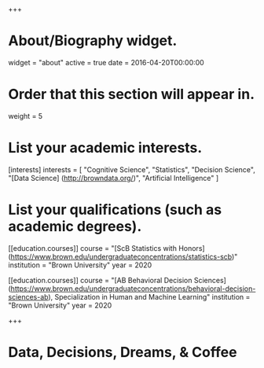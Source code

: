 +++
# About/Biography widget.
widget = "about"
active = true
date = 2016-04-20T00:00:00

# Order that this section will appear in.
weight = 5

# List your academic interests.
[interests]
  interests = [
    "Cognitive Science",
    "Statistics",
    "Decision Science",
    "[Data Science] (http://browndata.org/)",
    "Artificial Intelligence"
  ]

# List your qualifications (such as academic degrees).
[[education.courses]]
  course = "[ScB Statistics with Honors] (https://www.brown.edu/undergraduateconcentrations/statistics-scb)"
  institution = "Brown University"
  year = 2020


[[education.courses]]
  course = "[AB Behavioral Decision Sciences] (https://www.brown.edu/undergraduateconcentrations/behavioral-decision-sciences-ab), Specialization in Human and Machine Learning"
  institution = "Brown University"
  year = 2020

+++

# Data, Decisions, Dreams, & Coffee


